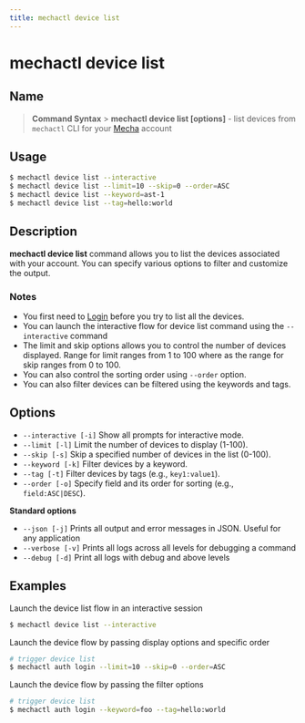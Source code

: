```yaml
---
title: mechactl device list
---
```


# mechactl device list

## Name

> **Command Syntax** > **mechactl device list [options]** - list devices from `mechactl` CLI for your [Mecha](https://console.mecha.so/) account

## Usage

```bash
$ mechactl device list --interactive
$ mechactl device list --limit=10 --skip=0 --order=ASC
$ mechactl device list --keyword=ast-1
$ mechactl device list --tag=hello:world
```

## Description

**mechactl device list** command allows you to list the devices associated with your account. You can specify various options to filter and customize the output.

### Notes

- You first need to [Login](../auth/login.md) before you try to list all the devices.
- You can launch the interactive flow for device list command using the `--interactive` command
- The limit and skip options allows you to control the number of devices displayed. Range for limit ranges from 1 to 100 where as the range for skip ranges from 0 to 100.
- You can also control the sorting order using `--order` option.
- You can also filter devices can be filtered using the keywords and tags.

## Options

- `--interactive [-i]` Show all prompts for interactive mode.
- `--limit [-l]` Limit the number of devices to display (1-100).
- `--skip [-s]` Skip a specified number of devices in the list (0-100).
- `--keyword [-k]` Filter devices by a keyword.
- `--tag [-t]` Filter devices by tags (e.g., `key1:value1`).
- `--order [-o]` Specify field and its order for sorting (e.g., `field:ASC|DESC`).

**Standard options**

- `--json [-j]` Prints all output and error messages in JSON. Useful for any application
- `--verbose [-v]` Prints all logs across all levels for debugging a command
- `--debug [-d]` Print all logs with debug and above levels

## Examples

Launch the device list flow in an interactive session

```bash
$ mechactl device list --interactive
```

Launch the device flow by passing display options and specific order

```bash
# trigger device list
$ mechactl auth login --limit=10 --skip=0 --order=ASC
```

Launch the device flow by passing the filter options

```bash
# trigger device list
$ mechactl auth login --keyword=foo --tag=hello:world
```
